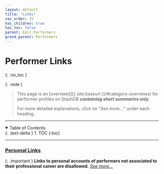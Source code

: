 ```yaml
---
layout: default
title: "Links"
nav_order: 15
has_children: true
has_toc: false
parent: Edit Performers
grand_parent: Performers
---
```


# Performer Links
{: .no_toc }

{: .note }
>
> This page is an [overview]({{ site.baseurl }}/#category-overviews) for performer profiles on StashDB ***containing short summaries only***.
> 
> For more detailed explanations, click on "*See more...*" under each heading.

***

<details open markdown="block">
  <summary>
    Table of Contents
  </summary>
  {: .text-delta }
1. TOC
{:toc}
</details>

***

### [Personal Links](personal-links)

{: .important }
**Links to personal accounts of performers not associated to their professional career are disallowed.** *[See more...](personal-links)*
